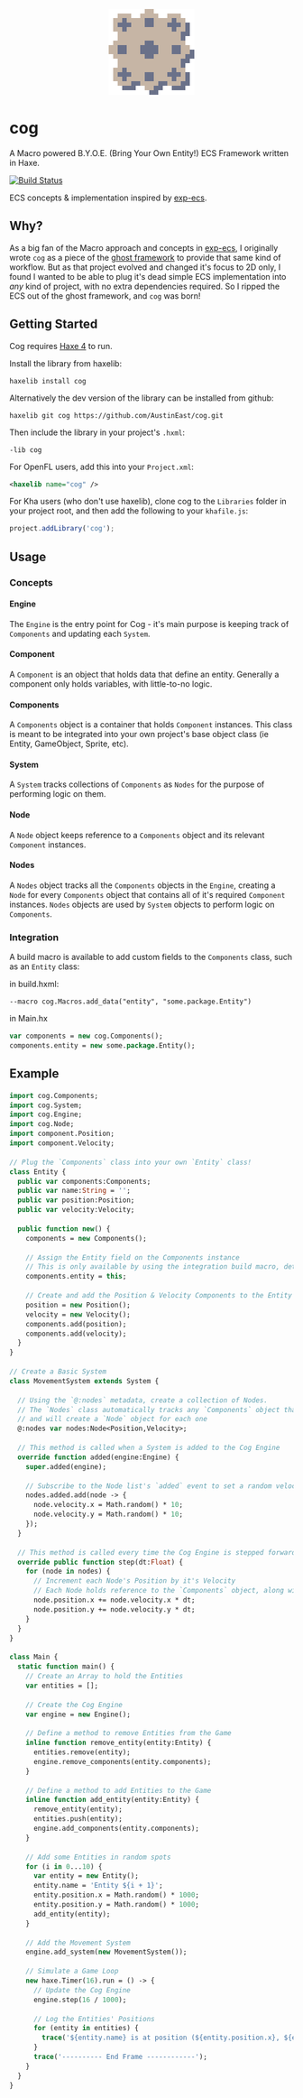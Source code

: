 <p align="center">
  <img src="https://raw.githubusercontent.com/AustinEast/cog/master/assets/logo.png">
</p>

# cog
A Macro powered B.Y.O.E. (Bring Your Own Entity!) ECS Framework written in Haxe.

[![Build Status](https://travis-ci.org/AustinEast/cog.svg?branch=master)](https://travis-ci.org/AustinEast/cog)

ECS concepts & implementation inspired by [exp-ecs](https://github.com/kevinresol/exp-ecs).

## Why?

As a big fan of the Macro approach and concepts in [exp-ecs](https://github.com/kevinresol/exp-ecs), I originally wrote `cog` as a piece of the [ghost framework](https://github.com/AustinEast/ghost) to provide that same kind of workflow. But as that project evolved and changed it's focus to 2D only, I found I wanted to be able to plug it's dead simple ECS implementation into _any_ kind of project, with no extra dependencies required. So I ripped the ECS out of the ghost framework, and `cog` was born!

<!-- ## Features -->

## Getting Started

Cog requires [Haxe 4](https://haxe.org/download/) to run.

Install the library from haxelib:
```
haxelib install cog
```
Alternatively the dev version of the library can be installed from github:
```
haxelib git cog https://github.com/AustinEast/cog.git
```

Then include the library in your project's `.hxml`:
```hxml
-lib cog
```
For OpenFL users, add this into your `Project.xml`:

```xml
<haxelib name="cog" />
```

For Kha users (who don't use haxelib), clone cog to the `Libraries` folder in your project root, and then add the following to your `khafile.js`:

```js
project.addLibrary('cog');
```


## Usage

### Concepts

#### Engine

The `Engine` is the entry point for Cog - it's main purpose is keeping track of `Components` and updating each `System`.

#### Component

A `Component` is an object that holds data that define an entity. Generally a component only holds variables, with little-to-no logic.

#### Components

A `Components` object is a container that holds `Component` instances. 
This class is meant to be integrated into your own project's base object class (ie Entity, GameObject, Sprite, etc). 

#### System

A `System` tracks collections of `Components` as `Nodes` for the purpose of performing logic on them. 

#### Node

A `Node` object keeps reference to a `Components` object and its relevant `Component` instances.

#### Nodes

A `Nodes` object tracks all the `Components` objects in the `Engine`, creating a `Node` for every `Components` object that contains all of it's required `Component` instances. `Nodes` objects are used by `System` objects to perform logic on `Components`.

### Integration

A build macro is available to add custom fields to the `Components` class, such as an `Entity` class:

in build.hxml:
```hxml
--macro cog.Macros.add_data("entity", "some.package.Entity")
```

in Main.hx
```haxe
var components = new cog.Components();
components.entity = new some.package.Entity();
```

## Example

```haxe
import cog.Components;
import cog.System;
import cog.Engine;
import cog.Node;
import component.Position;
import component.Velocity;

// Plug the `Components` class into your own `Entity` class!
class Entity {
  public var components:Components;
  public var name:String = '';
  public var position:Position;
  public var velocity:Velocity;

  public function new() {
    components = new Components();

    // Assign the Entity field on the Components instance
    // This is only available by using the integration build macro, detailed here: https://github.com/AustinEast/cog#integration
    components.entity = this;

    // Create and add the Position & Velocity Components to the Entity
    position = new Position();
    velocity = new Velocity();
    components.add(position);
    components.add(velocity);
  }
}

// Create a Basic System
class MovementSystem extends System {

  // Using the `@:nodes` metadata, create a collection of Nodes.
  // The `Nodes` class automatically tracks any `Components` object that has the Position and Velocity components,
  // and will create a `Node` object for each one
  @:nodes var nodes:Node<Position,Velocity>;

  // This method is called when a System is added to the Cog Engine
  override function added(engine:Engine) {
    super.added(engine);

    // Subscribe to the Node list's `added` event to set a random velocity to each Node as it gets added to the System
    nodes.added.add(node -> {
      node.velocity.x = Math.random() * 10;
      node.velocity.y = Math.random() * 10;
    });
  }

  // This method is called every time the Cog Engine is stepped forward by the Game Loop
  override public function step(dt:Float) {
    for (node in nodes) {
      // Increment each Node's Position by it's Velocity
      // Each Node holds reference to the `Components` object, along with a reference to each Component defined by the Nodes list
      node.position.x += node.velocity.x * dt;
      node.position.y += node.velocity.y * dt;
    }
  }
}

class Main {
  static function main() {
    // Create an Array to hold the Entities
    var entities = [];

    // Create the Cog Engine
    var engine = new Engine();

    // Define a method to remove Entities from the Game
    inline function remove_entity(entity:Entity) {
      entities.remove(entity);
      engine.remove_components(entity.components);
    }

    // Define a method to add Entities to the Game
    inline function add_entity(entity:Entity) {
      remove_entity(entity);
      entities.push(entity);
      engine.add_components(entity.components);
    }

    // Add some Entities in random spots
    for (i in 0...10) {
      var entity = new Entity();
      entity.name = 'Entity ${i + 1}';
      entity.position.x = Math.random() * 1000;
      entity.position.y = Math.random() * 1000;
      add_entity(entity);
    }

    // Add the Movement System
    engine.add_system(new MovementSystem());

    // Simulate a Game Loop
    new haxe.Timer(16).run = () -> {
      // Update the Cog Engine
      engine.step(16 / 1000);

      // Log the Entities' Positions
      for (entity in entities) {
        trace('${entity.name} is at position (${entity.position.x}, ${entity.position.y})');
      }
      trace('---------- End Frame ------------');
    }
  }
}
```
